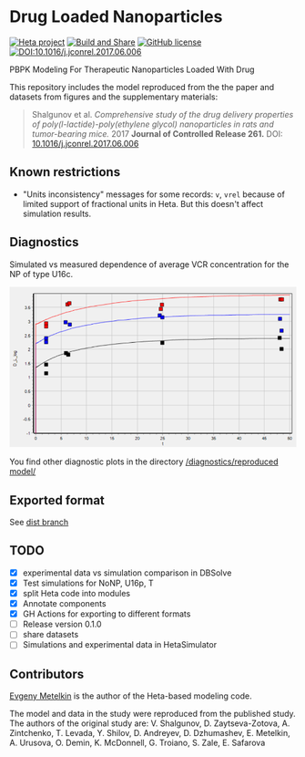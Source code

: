 # Drug Loaded Nanoparticles

[![Heta project](https://img.shields.io/badge/%CD%B1-Heta_project-blue)](https://hetalang.github.io/)
[![Build and Share](https://github.com/insysbio/drug-loaded-nanoparticles/actions/workflows/build-and-share.yml/badge.svg)](https://github.com/insysbio/drug-loaded-nanoparticles/actions/workflows/build-and-share.yml)
[![GitHub license](https://img.shields.io/github/license/insysbio/drug-loaded-nanoparticles.svg)](https://github.com/insysbio/drug-loaded-nanoparticles/blob/master/LICENSE)
[![DOI:10.1016/j.jconrel.2017.06.006](https://zenodo.org/badge/DOI/10.1016/j.jconrel.2017.06.006.svg)](https://doi.org/10.1016/j.jconrel.2017.06.006)

PBPK Modeling For Therapeutic Nanoparticles Loaded With Drug

This repository includes the model reproduced from the the paper and datasets from figures and the supplementary materials:

> Shalgunov et al. _Comprehensive study of the drug delivery properties of poly(l-lactide)-poly(ethylene glycol) nanoparticles in rats and tumor-bearing mice._ 2017 __Journal of Controlled Release 261.__ DOI: [10.1016/j.jconrel.2017.06.006](http://dx.doi.org/10.1016/j.jconrel.2017.06.006)

## Known restrictions

- "Units inconsistency" messages for some records: `v`, `vrel` because of limited support of fractional units in Heta. But this doesn't affect simulation results.

## Diagnostics

Simulated vs measured dependence of average VCR concentration for the NP of type U16c.

![U16c D_L_log](diagnostics/reproduced%20model/U16c%20D_L_log.png)

You find other diagnostic plots in the directory [/diagnostics/reproduced model/](https://github.com/insysbio/drug-loaded-nanoparticles/tree/main/diagnostics/reproduced%20model)

## Exported format

See [dist branch](https://github.com/insysbio/drug-loaded-nanoparticles/tree/dist)

## TODO

- [x] experimental data vs simulation comparison in DBSolve
- [x] Test simulations for NoNP, U16p, T
- [x] split Heta code into modules
- [x] Annotate components
- [x] GH Actions for exporting to different formats
- [ ] Release version 0.1.0
- [ ] share datasets
- [ ] Simulations and experimental data in HetaSimulator

## Contributors

[Evgeny Metelkin](https://github.com/metelkin) is the author of the Heta-based modeling code.

The model and data in the study were reproduced from the published study.
The authors of the original study are:
V. Shalgunov, D. Zaytseva-Zotova, A. Zintchenko,
T. Levada, Y. Shilov, D. Andreyev,
D. Dzhumashev, E. Metelkin, A. Urusova,
O. Demin, K. McDonnell, G. Troiano,
S. Zale, E. Safarovа

